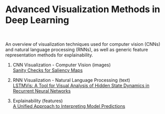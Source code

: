 # Advanced Visualization Methods in Deep Learning


<br/>

An overview of visualization techniques used for computer vision (CNNs) and natural language processing (RNNs), as well as generic feature representation methods for explainability.


1. CNN Visualization - Computer Vision (images) </br>
   [Sanity Checks for Saliency Maps](https://papers.nips.cc/paper/8160-sanity-checks-for-saliency-maps.pdf)

2. RNN Visualization - Natural Language Processing (text) <br>
  [LSTMVis: A Tool for Visual Analysis of Hidden State Dynamics in Recurrent Neural Networks](https://arxiv.org/pdf/1606.07461.pdf)

3. Explainability (features) </br>
   [A Unified Approach to Interpreting Model Predictions]( http://papers.nips.cc/paper/7062-a-unified-approach-to-interpreting-model-predictions.pdf)
